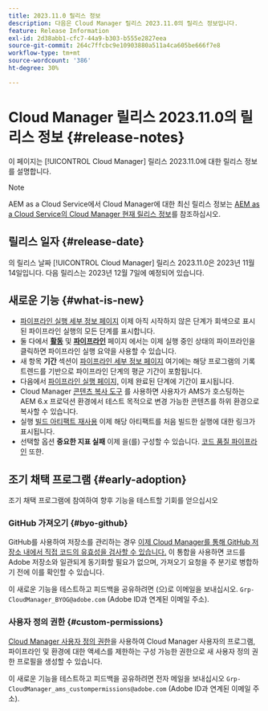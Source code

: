 ```yaml
---
title: 2023.11.0 릴리스 정보
description: 다음은 Cloud Manager 릴리스 2023.11.0의 릴리스 정보입니다.
feature: Release Information
exl-id: 2d38abb1-cfc7-44a9-b303-b555e2827eea
source-git-commit: 264c7ffcbc9e10903880a511a4ca605be666f7e8
workflow-type: tm+mt
source-wordcount: '386'
ht-degree: 30%

---
```



# Cloud Manager 릴리스 2023.11.0의 릴리스 정보 {#release-notes}

이 페이지는 [!UICONTROL Cloud Manager] 릴리스 2023.11.0에 대한 릴리스 정보를 설명합니다.

>[!NOTE]
>
>AEM as a Cloud Service에서 Cloud Manager에 대한 최신 릴리스 정보는 [AEM as a Cloud Service의 Cloud Manager 현재 릴리스 정보](https://experienceleague.adobe.com/docs/experience-manager-cloud-service/content/implementing/using-cloud-manager/release-notes-cloud-manager/release-notes-cm-current.html)를 참조하십시오.

## 릴리스 일자 {#release-date}

의 릴리스 날짜 [!UICONTROL Cloud Manager] 릴리스 2023.11.0은 2023년 11월 14일입니다. 다음 릴리스는 2023년 12월 7일에 예정되어 있습니다.

## 새로운 기능 {#what-is-new}

* [파이프라인 실행 세부 정보 페이지](/help/using/managing-pipelines.md#view-details) 이제 아직 시작하지 않은 단계가 회색으로 표시된 파이프라인 실행의 모든 단계를 표시합니다.
* 둘 다에서 **[활동](/help/using/managing-pipelines.md#activity)** 및 **[파이프라인](/help/using/managing-pipelines.md#pipelines)** 페이지 에서는 이제 실행 중인 상태의 파이프라인을 클릭하면 파이프라인 실행 요약을 사용할 수 있습니다.
* 새 항목 **기간** 섹션이 [파이프라인 세부 정보 페이지](/help/using/managing-pipelines.md#view-details) 여기에는 해당 프로그램의 기록 트렌드를 기반으로 파이프라인 단계의 평균 기간이 포함됩니다.
* 다음에서 [파이프라인 실행 페이지,](/help/using/managing-pipelines.md#activity-window) 이제 완료된 단계에 기간이 표시됩니다.
* Cloud Manager [콘텐츠 복사 도구](/help/using/content-copy.md) 를 사용하면 사용자가 AMS가 호스팅하는 AEM 6.x 프로덕션 환경에서 테스트 목적으로 변경 가능한 콘텐츠를 하위 환경으로 복사할 수 있습니다.
* 실행 [빌드 아티팩트 재사용](/help/getting-started/project-setup.md#build-artifact-reuse) 이제 해당 아티팩트를 처음 빌드한 실행에 대한 링크가 표시됩니다.
* 선택할 옵션 **중요한 지표 실패** 이제 을(를) 구성할 수 있습니다. [코드 품질 파이프라인](/help/using/non-production-pipelines.md) 또한.

## 조기 채택 프로그램 {#early-adoption}

조기 채택 프로그램에 참여하여 향후 기능을 테스트할 기회를 얻으십시오

### GitHub 가져오기 {#byo-github}

GitHub를 사용하여 저장소를 관리하는 경우 [이제 Cloud Manager를 통해 GitHub 저장소 내에서 직접 코드의 유효성을 검사할 수 있습니다.](/help/managing-code/byo-github.md) 이 통합을 사용하면 코드를 Adobe 저장소와 일관되게 동기화할 필요가 없으며, 가져오기 요청을 주 분기로 병합하기 전에 이를 확인할 수 있습니다.

이 새로운 기능을 테스트하고 피드백을 공유하려면 (으)로 이메일을 보내십시오. `Grp-CloudManager_BYOG@adobe.com` (Adobe ID과 연계된 이메일 주소).

### 사용자 정의 권한 {#custom-permissions}

[Cloud Manager 사용자 정의 권한](/help/using/custom-permissions.md)을 사용하여 Cloud Manager 사용자의 프로그램, 파이프라인 및 환경에 대한 액세스를 제한하는 구성 가능한 권한으로 새 사용자 정의 권한 프로필을 생성할 수 있습니다.

이 새로운 기능을 테스트하고 피드백을 공유하려면 전자 메일을 보내십시오 `Grp-CloudManager_ams_custompermissions@adobe.com` (Adobe ID과 연계된 이메일 주소).
